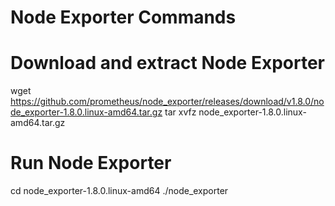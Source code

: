 # Node Exporter Commands

# Download and extract Node Exporter
wget https://github.com/prometheus/node_exporter/releases/download/v1.8.0/node_exporter-1.8.0.linux-amd64.tar.gz
tar xvfz node_exporter-1.8.0.linux-amd64.tar.gz

# Run Node Exporter
cd node_exporter-1.8.0.linux-amd64
./node_exporter
